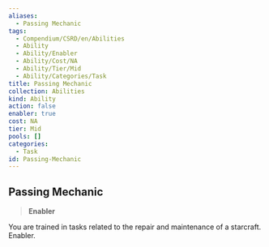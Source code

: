 ```yaml
---
aliases:
  - Passing Mechanic
tags:
  - Compendium/CSRD/en/Abilities
  - Ability
  - Ability/Enabler
  - Ability/Cost/NA
  - Ability/Tier/Mid
  - Ability/Categories/Task
title: Passing Mechanic
collection: Abilities
kind: Ability
action: false
enabler: true
cost: NA
tier: Mid
pools: []
categories:
  - Task
id: Passing-Mechanic
---
```

## Passing Mechanic    
>**Enabler**  
    
You are trained in tasks related to the repair and maintenance of a starcraft. Enabler.
